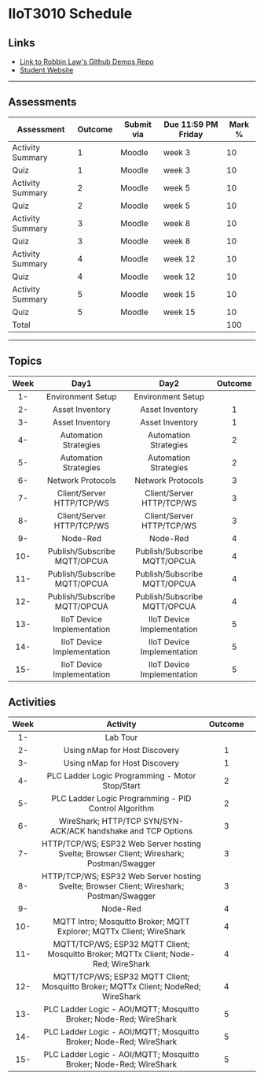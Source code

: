# IIoT3010 Schedule

## Links

- [Link to Robbin Law's Github Demos Repo]()
- [Student Website]()

---

## Assessments

| Assessment | Outcome | Submit via | Due 11:59 PM Friday | Mark %|
|---|---|---|---|---|
| Activity Summary | 1 | Moodle | week 3  | 10 |
| Quiz | 1 | Moodle | week 3  | 10 |
| Activity Summary | 2 | Moodle | week 5  | 10 |
| Quiz | 2 | Moodle | week 5  | 10 |
| Activity Summary | 3 | Moodle | week 8  | 10 |
| Quiz | 3 | Moodle | week 8  | 10 |
| Activity Summary | 4 | Moodle | week 12  | 10 |
| Quiz | 4 | Moodle | week 12  | 10 |
| Activity Summary | 5 | Moodle | week 15  | 10 |
| Quiz | 5 | Moodle | week 15  | 10 |
|Total||||100|

---

## Topics

|Week|Day1|Day2|Outcome|
|:-:|:-:|:-:|:-:|
|1-|Environment Setup|Environment Setup|
|2-|Asset Inventory|Asset Inventory|1|
|3-|Asset Inventory|Asset Inventory|1|
|4-|Automation Strategies|Automation Strategies|2|
|5-|Automation Strategies|Automation Strategies|2|
|6-|Network Protocols|Network Protocols|3|
|7-|Client/Server HTTP/TCP/WS|Client/Server HTTP/TCP/WS|3|
|8-|Client/Server HTTP/TCP/WS|Client/Server HTTP/TCP/WS|3|
|9-|Node-Red|Node-Red|4|
|10-|Publish/Subscribe MQTT/OPCUA|Publish/Subscribe MQTT/OPCUA|4|
|11-|Publish/Subscribe MQTT/OPCUA|Publish/Subscribe MQTT/OPCUA|4|
|12-|Publish/Subscribe MQTT/OPCUA|Publish/Subscribe MQTT/OPCUA|4|
|13-|IIoT Device Implementation|IIoT Device Implementation|5|
|14-|IIoT Device Implementation|IIoT Device Implementation|5|
|15-|IIoT Device Implementation|IIoT Device Implementation|5|

## Activities

|Week|Activity|Outcome||
|:-:|:-:|:-:|:-:|
|1-|Lab Tour||
|2-|Using nMap for Host Discovery|1|
|3-|Using nMap for Host Discovery|1|
|4-|PLC Ladder Logic Programming - Motor Stop/Start|2|
|5-|PLC Ladder Logic Programming - PID Control Algorithm|2|
|6-|WireShark; HTTP/TCP SYN/SYN-ACK/ACK handshake and TCP Options|3|
|7-|HTTP/TCP/WS; ESP32 Web Server hosting Svelte; Browser Client; Wireshark; Postman/Swagger|3|
|8-|HTTP/TCP/WS; ESP32 Web Server hosting Svelte; Browser Client; Wireshark; Postman/Swagger|3|
|9-|Node-Red|4|
|10-|MQTT Intro; Mosquitto Broker; MQTT Explorer; MQTTx Client; WireShark|4|
|11-|MQTT/TCP/WS; ESP32 MQTT Client; Mosquitto Broker; MQTTx Client; Node-Red; WireShark|4|
|12-|MQTT/TCP/WS; ESP32 MQTT Client; Mosquitto Broker; MQTTx Client; NodeRed; WireShark|4|
|13-|PLC Ladder Logic - AOI/MQTT; Mosquitto Broker; Node-Red; WireShark|5|
|14-|PLC Ladder Logic - AOI/MQTT; Mosquitto Broker; Node-Red; WireShark|5|
|15-|PLC Ladder Logic - AOI/MQTT; Mosquitto Broker; Node-Red; WireShark|5|